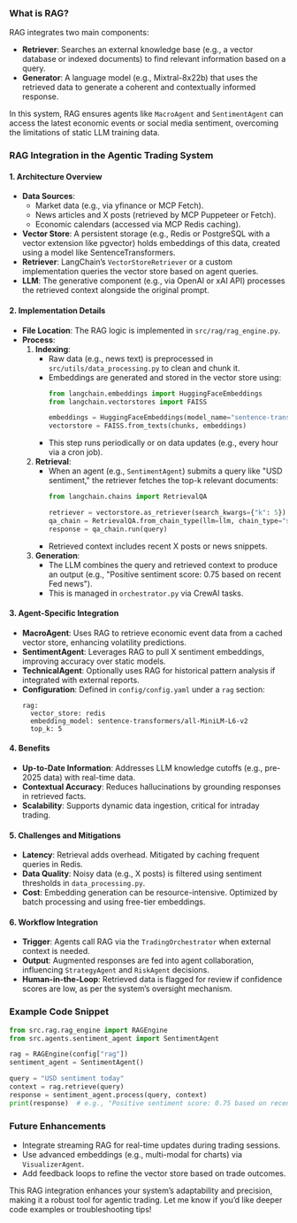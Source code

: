 
### What is RAG?
RAG integrates two main components:
- **Retriever**: Searches an external knowledge base (e.g., a vector database or indexed documents) to find relevant information based on a query.
- **Generator**: A language model (e.g., Mixtral-8x22b) that uses the retrieved data to generate a coherent and contextually informed response.

In this system, RAG ensures agents like `MacroAgent` and `SentimentAgent` can access the latest economic events or social media sentiment, overcoming the limitations of static LLM training data.

### RAG Integration in the Agentic Trading System

#### 1. **Architecture Overview**
- **Data Sources**: 
  - Market data (e.g., via yfinance or MCP Fetch).
  - News articles and X posts (retrieved by MCP Puppeteer or Fetch).
  - Economic calendars (accessed via MCP Redis caching).
- **Vector Store**: A persistent storage (e.g., Redis or PostgreSQL with a vector extension like pgvector) holds embeddings of this data, created using a model like SentenceTransformers.
- **Retriever**: LangChain’s `VectorStoreRetriever` or a custom implementation queries the vector store based on agent queries.
- **LLM**: The generative component (e.g., via OpenAI or xAI API) processes the retrieved context alongside the original prompt.

#### 2. **Implementation Details**
- **File Location**: The RAG logic is implemented in `src/rag/rag_engine.py`.
- **Process**:
  1. **Indexing**: 
     - Raw data (e.g., news text) is preprocessed in `src/utils/data_processing.py` to clean and chunk it.
     - Embeddings are generated and stored in the vector store using:
       ```python
       from langchain.embeddings import HuggingFaceEmbeddings
       from langchain.vectorstores import FAISS

       embeddings = HuggingFaceEmbeddings(model_name="sentence-transformers/all-MiniLM-L6-v2")
       vectorstore = FAISS.from_texts(chunks, embeddings)
       ```
     - This step runs periodically or on data updates (e.g., every hour via a cron job).
  2. **Retrieval**:
     - When an agent (e.g., `SentimentAgent`) submits a query like "USD sentiment," the retriever fetches the top-k relevant documents:
       ```python
       from langchain.chains import RetrievalQA

       retriever = vectorstore.as_retriever(search_kwargs={"k": 5})
       qa_chain = RetrievalQA.from_chain_type(llm=llm, chain_type="stuff", retriever=retriever)
       response = qa_chain.run(query)
       ```
     - Retrieved context includes recent X posts or news snippets.
  3. **Generation**:
     - The LLM combines the query and retrieved context to produce an output (e.g., "Positive sentiment score: 0.75 based on recent Fed news").
     - This is managed in `orchestrator.py` via CrewAI tasks.

#### 3. **Agent-Specific Integration**
- **MacroAgent**: Uses RAG to retrieve economic event data from a cached vector store, enhancing volatility predictions.
- **SentimentAgent**: Leverages RAG to pull X sentiment embeddings, improving accuracy over static models.
- **TechnicalAgent**: Optionally uses RAG for historical pattern analysis if integrated with external reports.
- **Configuration**: Defined in `config/config.yaml` under a `rag` section:
  ```
  rag:
    vector_store: redis
    embedding_model: sentence-transformers/all-MiniLM-L6-v2
    top_k: 5
  ```

#### 4. **Benefits**
- **Up-to-Date Information**: Addresses LLM knowledge cutoffs (e.g., pre-2025 data) with real-time data.
- **Contextual Accuracy**: Reduces hallucinations by grounding responses in retrieved facts.
- **Scalability**: Supports dynamic data ingestion, critical for intraday trading.

#### 5. **Challenges and Mitigations**
- **Latency**: Retrieval adds overhead. Mitigated by caching frequent queries in Redis.
- **Data Quality**: Noisy data (e.g., X posts) is filtered using sentiment thresholds in `data_processing.py`.
- **Cost**: Embedding generation can be resource-intensive. Optimized by batch processing and using free-tier embeddings.

#### 6. **Workflow Integration**
- **Trigger**: Agents call RAG via the `TradingOrchestrator` when external context is needed.
- **Output**: Augmented responses are fed into agent collaboration, influencing `StrategyAgent` and `RiskAgent` decisions.
- **Human-in-the-Loop**: Retrieved data is flagged for review if confidence scores are low, as per the system’s oversight mechanism.

### Example Code Snippet
```python
from src.rag.rag_engine import RAGEngine
from src.agents.sentiment_agent import SentimentAgent

rag = RAGEngine(config["rag"])
sentiment_agent = SentimentAgent()

query = "USD sentiment today"
context = rag.retrieve(query)
response = sentiment_agent.process(query, context)
print(response)  # e.g., "Positive sentiment score: 0.75 based on recent Fed news"
```

### Future Enhancements
- Integrate streaming RAG for real-time updates during trading sessions.
- Use advanced embeddings (e.g., multi-modal for charts) via `VisualizerAgent`.
- Add feedback loops to refine the vector store based on trade outcomes.

This RAG integration enhances your system’s adaptability and precision, making it a robust tool for agentic trading. Let me know if you’d like deeper code examples or troubleshooting tips!
